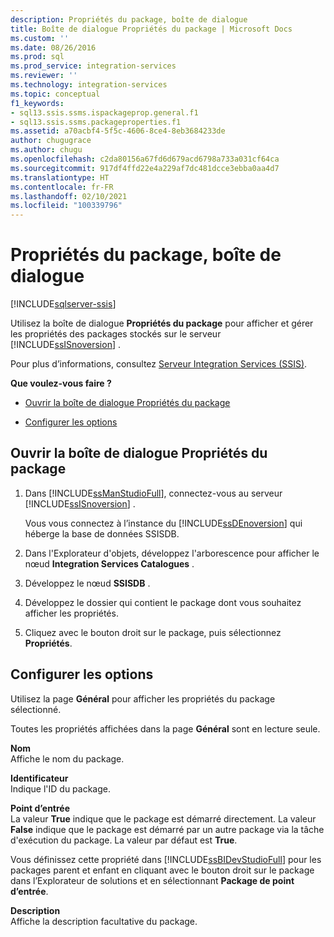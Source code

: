 ```yaml
---
description: Propriétés du package, boîte de dialogue
title: Boîte de dialogue Propriétés du package | Microsoft Docs
ms.custom: ''
ms.date: 08/26/2016
ms.prod: sql
ms.prod_service: integration-services
ms.reviewer: ''
ms.technology: integration-services
ms.topic: conceptual
f1_keywords:
- sql13.ssis.ssms.ispackageprop.general.f1
- sql13.ssis.ssms.packageproperties.f1
ms.assetid: a70acbf4-5f5c-4606-8ce4-8eb3684233de
author: chugugrace
ms.author: chugu
ms.openlocfilehash: c2da80156a67fd6d679acd6798a733a031cf64ca
ms.sourcegitcommit: 917df4ffd22e4a229af7dc481dcce3ebba0aa4d7
ms.translationtype: HT
ms.contentlocale: fr-FR
ms.lasthandoff: 02/10/2021
ms.locfileid: "100339796"
---
```

# <a name="package-properties-dialog-box"></a>Propriétés du package, boîte de dialogue

[!INCLUDE[sqlserver-ssis](../../includes/applies-to-version/sqlserver-ssis.md)]


  Utilisez la boîte de dialogue **Propriétés du package** pour afficher et gérer les propriétés des packages stockés sur le serveur [!INCLUDE[ssISnoversion](../../includes/ssisnoversion-md.md)] .  
  
 Pour plus d’informations, consultez [Serveur Integration Services &#40;SSIS&#41;](../integration-services-ssis-packages.md).  
  
 **Que voulez-vous faire ?**  
  
-   [Ouvrir la boîte de dialogue Propriétés du package](#open_dialog)  
  
-   [Configurer les options](#options)  
  
##  <a name="open-the-package-properties-dialog-box"></a><a name="open_dialog"></a> Ouvrir la boîte de dialogue Propriétés du package  
  
1.  Dans [!INCLUDE[ssManStudioFull](../../includes/ssmanstudiofull-md.md)], connectez-vous au serveur [!INCLUDE[ssISnoversion](../../includes/ssisnoversion-md.md)] .  
  
     Vous vous connectez à l’instance du [!INCLUDE[ssDEnoversion](../../includes/ssdenoversion-md.md)] qui héberge la base de données SSISDB.  
  
2.  Dans l'Explorateur d'objets, développez l'arborescence pour afficher le nœud **Integration Services Catalogues** .  
  
3.  Développez le nœud **SSISDB** .  
  
4.  Développez le dossier qui contient le package dont vous souhaitez afficher les propriétés.  
  
5.  Cliquez avec le bouton droit sur le package, puis sélectionnez **Propriétés**.  
  
##  <a name="configure-the-options"></a><a name="options"></a> Configurer les options  
 Utilisez la page **Général** pour afficher les propriétés du package sélectionné.  
  
 Toutes les propriétés affichées dans la page **Général** sont en lecture seule.  
  
 **Nom**  
 Affiche le nom du package.  
  
 **Identificateur**  
 Indique l'ID du package.  
  
 **Point d’entrée**  
 La valeur **True** indique que le package est démarré directement. La valeur **False** indique que le package est démarré par un autre package via la tâche d'exécution du package. La valeur par défaut est **True**.  
  
 Vous définissez cette propriété dans [!INCLUDE[ssBIDevStudioFull](../../includes/ssbidevstudiofull-md.md)] pour les packages parent et enfant en cliquant avec le bouton droit sur le package dans l’Explorateur de solutions et en sélectionnant **Package de point d’entrée**.  
  
 **Description**  
 Affiche la description facultative du package.  
  
  
